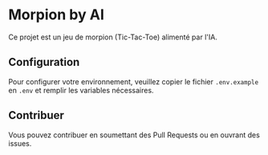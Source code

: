 # Morpion by AI

Ce projet est un jeu de morpion (Tic-Tac-Toe) alimenté par l'IA.

## Configuration

Pour configurer votre environnement, veuillez copier le fichier `.env.example` en `.env` et remplir les variables nécessaires.

## Contribuer

Vous pouvez contribuer en soumettant des Pull Requests ou en ouvrant des issues.